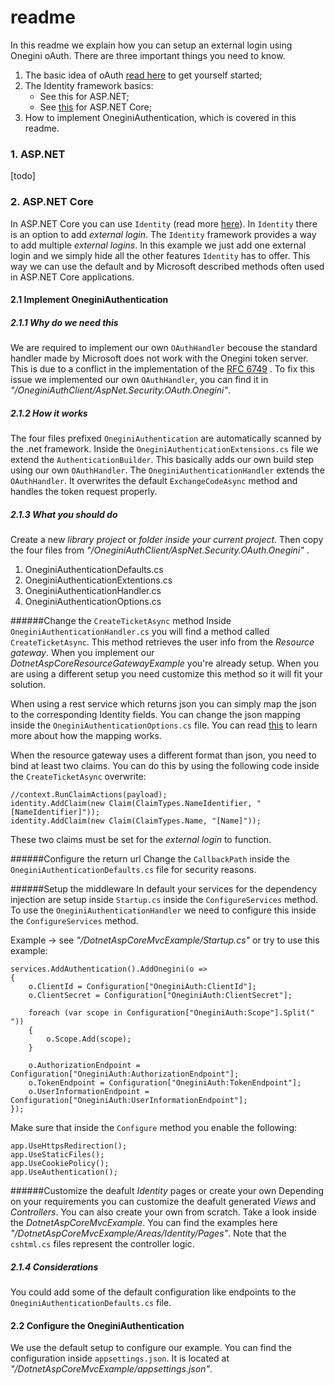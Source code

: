 # readme

In this readme we explain how you can setup an external login using Onegini oAuth. There are three important things you
need to know.

1. The basic idea of oAuth [read here](https://www.digitalocean.com/community/tutorials/an-introduction-to-oauth-2) to get yourself started;
2. The Identity framework basics:
    * See this for ASP.NET;
    * See [this](https://docs.microsoft.com/en-us/aspnet/core/security/authentication/social/?view=aspnetcore-2.1) for ASP.NET Core;
3. How to implement OneginiAuthentication, which is covered in this readme.

### 1. ASP.NET

[todo]

### 2. ASP.NET Core

In ASP.NET Core you can use `Identity` (read more [here](https://docs.microsoft.com/en-us/aspnet/core/security/authentication/identity?view=aspnetcore-2.1&tabs=visual-studio%2Caspnetcore2x)). 
In `Identity` there is an option to add _external login_. The `Identity` framework provides a way to add multiple 
_external logins_. In this example we just add one external login and we simply hide all the other features `Identity` 
has to offer. This way we can use the default and by Microsoft described methods often used in ASP.NET Core 
applications. 

#### 2.1 Implement OneginiAuthentication 
##### 2.1.1 Why do we need this

We are required to implement our own `OAuthHandler` becouse the standard handler made by Microsoft does not work with
the Onegini token server. This is due to a conflict in the implementation of the [RFC 6749](https://tools.ietf.org/html/rfc6749#section-2.3.2)
. To fix this issue we implemented our own `OAuthHandler`, you can find it in _"/OneginiAuthClient/AspNet.Security.OAuth.Onegini"_.

##### 2.1.2 How it works

The four files prefixed `OneginiAuthentication` are automatically scanned by the .net framework. Inside the `OneginiAuthenticationExtensions.cs`
file we extend the `AuthenticationBuilder`. This basically adds our own build step using our own `OAuthHandler`. The 
`OneginiAuthenticationHandler` extends the `OAuthHandler`. It overwrites the default `ExchangeCodeAsync` method and 
handles the token request properly.

##### 2.1.3 What you should do

Create a new _library project_ or _folder inside your current project_. Then copy the four files from _"/OneginiAuthClient/AspNet.Security.OAuth.Onegini"_
. 

1. OneginiAuthenticationDefaults.cs
2. OneginiAuthenticationExtentions.cs
3. OneginiAuthenticationHandler.cs
4. OneginiAuthenticationOptions.cs

######Change the `CreateTicketAsync` method
Inside `OneginiAuthenticationHandler.cs` you will find a method called `CreateTicketAsync`. This method retrieves the 
user info from the *Resource gateway*. When you implement our *DotnetAspCoreResourceGatewayExample* you're already setup.
When you are using a different setup you need customize this method so it will fit your solution. 

When using a rest service which returns json you can simply map the json to the corresponding Identity fields. You can
change the json mapping inside the `OneginiAuthenticationOptions.cs` file. You can read [this](https://docs.microsoft.com/en-us/dotnet/api/microsoft.aspnetcore.authentication.oauth.claims.claimactioncollection?view=aspnetcore-2.1) 
to learn more about how the mapping works.

When the resource gateway uses a different format than json, you need to bind at least two claims. You can do this by 
using the following code inside the `CreateTicketAsync` overwrite:

    //context.RunClaimActions(payload);
    identity.AddClaim(new Claim(ClaimTypes.NameIdentifier, "[NameIdentifier]"));
    identity.AddClaim(new Claim(ClaimTypes.Name, "[Name]"));

These two claims must be set for the *external login* to function.

######Configure the return url
Change the `CallbackPath` inside the `OneginiAuthenticationDefaults.cs` file for security reasons.

######Setup the middleware
In default your services for the dependency injection are setup inside `Startup.cs` inside the `ConfigureServices` method.
To use the `OneginiAuthenticationHandler` we need to configure this inside the `ConfigureServices` method.

Example -> see *"/DotnetAspCoreMvcExample/Startup.cs"* or try to use this example:

    services.AddAuthentication().AddOnegini(o =>
    {
        o.ClientId = Configuration["OneginiAuth:ClientId"];
        o.ClientSecret = Configuration["OneginiAuth:ClientSecret"];

        foreach (var scope in Configuration["OneginiAuth:Scope"].Split(" "))
        {
            o.Scope.Add(scope);
        }
        
        o.AuthorizationEndpoint = Configuration["OneginiAuth:AuthorizationEndpoint"];
        o.TokenEndpoint = Configuration["OneginiAuth:TokenEndpoint"];
        o.UserInformationEndpoint = Configuration["OneginiAuth:UserInformationEndpoint"];
    });
    
Make sure that inside the `Configure` method you enable the following:

    app.UseHttpsRedirection();
    app.UseStaticFiles();
    app.UseCookiePolicy();
    app.UseAuthentication();

######Customize the deafult *Identity* pages or create your own
Depending on your requirements you can customize the deafult generated *Views* and *Controllers*. You can also create
your own from scratch. Take a look inside the *DotnetAspCoreMvcExample*. You can find the examples
here *"/DotnetAspCoreMvcExample/Areas/Identity/Pages"*. Note that the `cshtml.cs` files represent the controller logic.

##### 2.1.4 Considerations

You could add some of the default configuration like endpoints to the `OneginiAuthenticationDefaults.cs` file.

#### 2.2 Configure the OneginiAuthentication

We use the default setup to configure our example. You can find the configuration inside `appsettings.json`. It is
located at *"/DotnetAspCoreMvcExample/appsettings.json"*.

